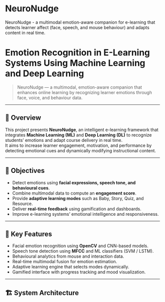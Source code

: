 # NeuroNudge
NeuroNudge - a multimodal emotion-aware companion for e-learning that detects learner affect (face, speech, and mouse behaviour) and adapts content in real time.
# Emotion Recognition in E-Learning Systems Using Machine Learning and Deep Learning

> NeuroNudge — a multimodal, emotion-aware companion that enhances online learning by recognizing learner emotions through face, voice, and behaviour data.

---

## 📘 Overview
This project presents **NeuroNudge**, an intelligent e-learning framework that integrates **Machine Learning (ML)** and **Deep Learning (DL)** to recognize students’ emotions and adapt course delivery in real time.  
It aims to increase learner engagement, motivation, and performance by detecting emotional cues and dynamically modifying instructional content.

---

## 🎯 Objectives
- Detect emotions using **facial expressions, speech tone, and behavioural cues**.
- Combine multimodal data to compute an **engagement score**.
- Provide **adaptive learning modes** such as Baby, Story, Quiz, and Resource.
- Deliver **real-time feedback** using gamification and dashboards.
- Improve e-learning systems’ emotional intelligence and responsiveness.

---

## 🧠 Key Features
- Facial emotion recognition using **OpenCV** and CNN-based models.  
- Speech tone detection using **MFCC** and ML classifiers (SVM / LSTM).  
- Behavioural analytics from mouse and interaction data.  
- Real-time multimodal fusion for emotion estimation.  
- Adaptive learning engine that selects modes dynamically.  
- Gamified interface with progress tracking and mood visualization.

---

## 🏗️ System Architecture
